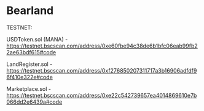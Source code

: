 # Bearland

TESTNET: 

USDToken.sol (MANA) - https://testnet.bscscan.com/address/0xe60fbe94c38de6b1bfc06eab99fb22ae63bdf615#code

LandRegister.sol - https://testnet.bscscan.com/address/0xf276850207311717a3b16906adfdf96f410e322e#code

Marketplace.sol - https://testnet.bscscan.com/address/0xe22c542739657ea4014869610e7b066dd2e6439a#code
